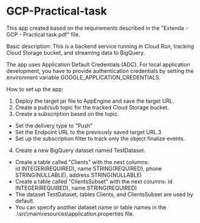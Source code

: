 # GCP-Practical-task

This app created based on the requirements described in the "Extenda - GCP - Practical task.pdf" file.

Basic description:
This is a backend service running in Cloud Run​, tracking Cloud Storage bucket, and streaming data to BigQuery.

The app uses Application Default Credentials (ADC). 
For local application development, you have to provide authentication credentials by setting the environment variable GOOGLE_APPLICATION_CREDENTIALS.

How to set up the app;
1. Deploy the target jar file to AppEngine and save the target URL.
2. Create a pub/sub topic for the tracked Cloud Storage​ bucket.
3. Create a subscription based on the topic.
- Set the delivery type to "Push"
- Set the Endpoint URL to the previously saved target URL.3
- Set up the subscription filter to track only the object finalize events.
4. Create a new BigQuery dataset named TestDataset.
- Create a table called "Clients" with the next columns:             
      id INTEGER(REQUIRED), name STRING(REQUIRED), phone STRING(NULLABLE), address STRING(NULLABLE) 
- Create a table called "ClientsSubset" with the next columns: 
      id INTEGER(REQUIRED), name STRING(REQUIRED)
- The dataset TestDataset, tables Clients, and ClientsSubset are used by default.
- You can specify another dataset name or table names in the .\src\main\resources\application.properties file.

